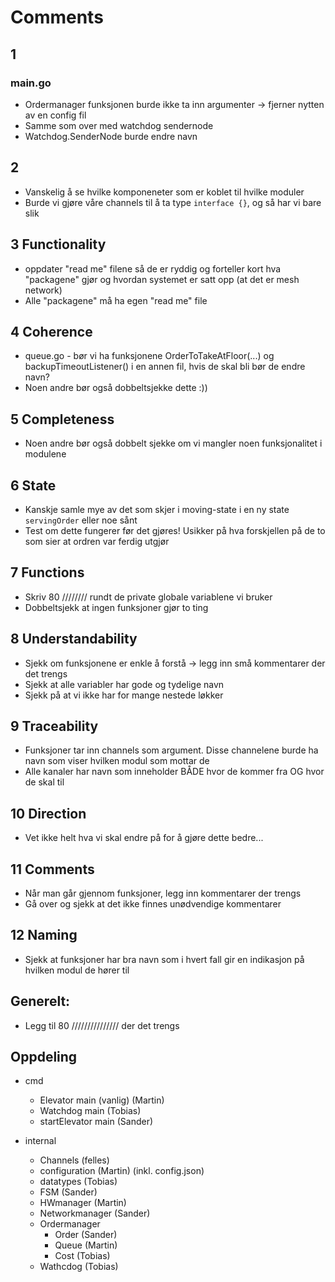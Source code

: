 # Comments

## 1
### main.go
* Ordermanager funksjonen burde ikke ta inn argumenter -> fjerner nytten av en 
config fil
* Samme som over med watchdog sendernode
* Watchdog.SenderNode burde endre navn

## 2
* Vanskelig å se hvilke komponeneter som er koblet til hvilke moduler
* Burde vi gjøre våre channels til å ta type `interface {}`, og så har vi bare 
slik

## 3 Functionality
* oppdater "read me" filene så de er ryddig og forteller kort hva "packagene" gjør
og hvordan systemet er satt opp (at det er mesh network)
* Alle "packagene" må ha egen "read me" file

## 4 Coherence
* queue.go - bør vi ha funksjonene OrderToTakeAtFloor(...) og backupTimeoutListener() 
i en annen fil, hvis de skal bli bør de endre navn?
* Noen andre bør også dobbeltsjekke dette :))

## 5 Completeness
* Noen andre bør også dobbelt sjekke om vi mangler noen funksjonalitet i modulene

## 6 State 
* Kanskje samle mye av det som skjer i moving-state i en ny state `servingOrder`
eller noe sånt
* Test om dette fungerer før det gjøres! Usikker på hva forskjellen på de to som 
sier at ordren var ferdig utgjør

## 7 Functions
* Skriv 80 //////// rundt de private globale variablene vi bruker
* Dobbeltsjekk at ingen funksjoner gjør to ting

## 8 Understandability
* Sjekk om funksjonene er enkle å forstå -> legg inn små kommentarer der det 
trengs
* Sjekk at alle variabler har gode og tydelige navn
* Sjekk på at vi ikke har for mange nestede løkker

## 9 Traceability
* Funksjoner tar inn channels som argument. Disse channelene burde ha navn som
viser hvilken modul som mottar de
* Alle kanaler har navn som inneholder BÅDE hvor de kommer fra OG hvor de skal til

## 10 Direction
* Vet ikke helt hva vi skal endre på for å gjøre dette bedre...

## 11 Comments
* Når man går gjennom funksjoner, legg inn kommentarer der trengs
* Gå over og sjekk at det ikke finnes unødvendige kommentarer

## 12 Naming
* Sjekk at funksjoner har bra navn som i hvert fall gir en indikasjon på hvilken
modul de hører til

## Generelt:
* Legg til 80 /////////////// der det trengs

## Oppdeling

* cmd
    * Elevator main (vanlig) (Martin)
    * Watchdog main (Tobias)
    * startElevator main (Sander)

* internal
    * Channels (felles)
    * configuration (Martin) (inkl. config.json)
    * datatypes (Tobias)
    * FSM (Sander)
    * HWmanager (Martin)
    * Networkmanager (Sander)
    * Ordermanager
        * Order (Sander)
        * Queue (Martin)
        * Cost (Tobias)
    * Wathcdog (Tobias)